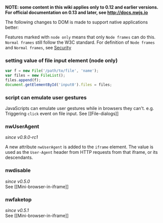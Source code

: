 **NOTE: some content in this wiki applies only to 0.12 and earlier versions. For official documentation on 0.13 and later, see http://docs.nwjs.io**

The following changes to DOM is made to support native applications better:

Features marked with `node only` means that only `Node frames` can do this. `Normal frames` still follow the W3C standard. For definition of `Node frames` and `Normal frames`, see [Security](Security)

### setting value of file input element (node only)
```javascript
var f = new File('/path/to/file', 'name');
var files = new FileList();
files.append(f);
document.getElementById('input0').files = files;
```
### script can emulate user gestures
JavaScripts can emulate user gestures while in browsers they can't. e.g. Triggering `click` event on file input. See [[File-dialogs]]

### nwUserAgent
_since v0.9.0-rc1_

A new attribute `nwUserAgent` is added to the `iframe` element. The value is used as the `User-Agent` header from HTTP requests from that iframe, or its descendants.

### nwdisable
_since v0.5.0_  
See [[Mini-browser-in-iframe]]

### nwfaketop
_since v0.5.1_  
See [[Mini-browser-in-iframe]]
